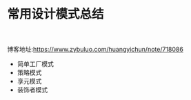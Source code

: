 
# 常用设计模式总结
  </br></br>
  博客地址:https://www.zybuluo.com/huangyichun/note/718086
- 简单工厂模式
- 策略模式
- 享元模式
- 装饰者模式
